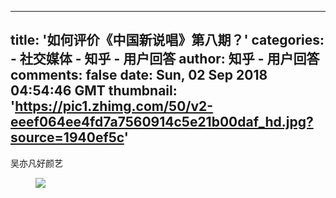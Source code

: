 
---
title: '如何评价《中国新说唱》第八期？'
categories: 
    - 社交媒体
    - 知乎 - 用户回答
author: 知乎 - 用户回答
comments: false
date: Sun, 02 Sep 2018 04:54:46 GMT
thumbnail: 'https://pic1.zhimg.com/50/v2-eeef064ee4fd7a7560914c5e21b00daf_hd.jpg?source=1940ef5c'
---

<div>   
<p>吴亦凡好颜艺</p><figure data-size="normal"><img src="https://pic1.zhimg.com/50/v2-eeef064ee4fd7a7560914c5e21b00daf_hd.jpg?source=1940ef5c" data-rawwidth="1920" data-rawheight="1080" data-size="normal" data-default-watermark-src="https://pic1.zhimg.com/50/v2-62b6ad4f70bda8637dd7be0371c01811_hd.jpg?source=1940ef5c" class="origin_image zh-lightbox-thumb lazy" data-original="https://pic3.zhimg.com/v2-eeef064ee4fd7a7560914c5e21b00daf_r.jpg?source=1940ef5c" data-actualsrc="https://pic1.zhimg.com/50/v2-eeef064ee4fd7a7560914c5e21b00daf_hd.jpg?source=1940ef5c" referrerpolicy="no-referrer"></figure><p></p>  
</div>
            